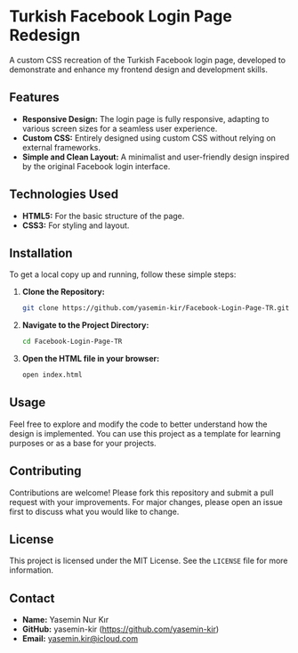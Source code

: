 # Turkish Facebook Login Page Redesign

A custom CSS recreation of the Turkish Facebook login page, developed to demonstrate and enhance my frontend design and development skills.

## Features

- **Responsive Design:** The login page is fully responsive, adapting to various screen sizes for a seamless user experience.
- **Custom CSS:** Entirely designed using custom CSS without relying on external frameworks.
- **Simple and Clean Layout:** A minimalist and user-friendly design inspired by the original Facebook login interface.

## Technologies Used

- **HTML5:** For the basic structure of the page.
- **CSS3:** For styling and layout.

## Installation

To get a local copy up and running, follow these simple steps:

1. **Clone the Repository:**
    ```bash
    git clone https://github.com/yasemin-kir/Facebook-Login-Page-TR.git
    ```

2. **Navigate to the Project Directory:**
    ```bash
    cd Facebook-Login-Page-TR
    ```

3. **Open the HTML file in your browser:**
    ```bash
    open index.html
    ```

## Usage

Feel free to explore and modify the code to better understand how the design is implemented. You can use this project as a template for learning purposes or as a base for your projects.

## Contributing

Contributions are welcome! Please fork this repository and submit a pull request with your improvements. For major changes, please open an issue first to discuss what you would like to change.

## License

This project is licensed under the MIT License. See the `LICENSE` file for more information.

## Contact

- **Name:** Yasemin Nur Kır
- **GitHub:** yasemin-kir (https://github.com/yasemin-kir)
- **Email:** yasemin.kir@icloud.com